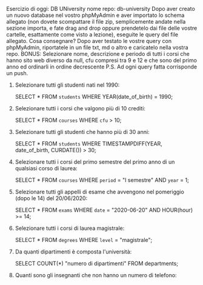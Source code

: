 Esercizio di oggi: DB UNiversity
nome repo: db-university
Dopo aver creato un nuovo database nel vostro phpMyAdmin e aver importato lo schema allegato (non dovete scompattare il file zip, semplicemente andate nella sezione importa, e fate drag and drop oppure prendetelo dai file delle vostre cartelle, esattamente come visto a lezione), eseguite le query del file allegato.
Cosa consegnare?
Dopo aver testato le vostre query con phpMyAdmin, riportatele in un file txt, md o altro e caricatelo nella vostra repo.
BONUS:
Selezionare nome, descrizione e periodo di tutti i corsi che hanno sito web diverso da null, cfu compresi tra 9 e 12 e che sono del primo anno ed ordinarli in ordine decrescente
P.S. Ad ogni query fatta corrisponde un push.


1. Selezionare tutti gli studenti nati nel 1990:

    SELECT *
    FROM `students`
    WHERE YEAR(date_of_birth) =  1990;

2. Selezionare tutti i corsi che valgono più di 10 crediti:

    SELECT *
    FROM `courses`
    WHERE `cfu` > 10;

3. Selezionare tutti gli studenti che hanno più di 30 anni:

    SELECT *
    FROM `students`
    WHERE TIMESTAMPDIFF(YEAR, date_of_birth, CURDATE()) > 30;

4. Selezionare tutti i corsi del primo semestre del primo anno di un qualsiasi corso di laurea:

    SELECT *
    FROM `courses`
    WHERE `period` = "I semestre"
    AND `year` = 1;

5. Selezionare tutti gli appelli di esame che avvengono nel pomeriggio (dopo le 14) del 20/06/2020:

    SELECT *
    FROM `exams`
    WHERE `date` = "2020-06-20"
    AND HOUR(hour) >= 14;

6. Selezionare tutti i corsi di laurea magistrale: 

    SELECT *
    FROM `degrees`
    WHERE `level` = "magistrale";

7. Da quanti dipartimenti è composta l'università:

    SELECT COUNT(*) "numero di dipartimenti"
    FROM departments;

8. Quanti sono gli insegnanti che non hanno un numero di telefono:


